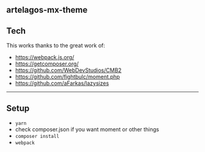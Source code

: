 artelagos-mx-theme
---

## Tech

This works thanks to the great work of:

- https://webpack.js.org/
- https://getcomposer.org/
- https://github.com/WebDevStudios/CMB2
- https://github.com/fightbulc/moment.php
- https://github.com/aFarkas/lazysizes

---

## Setup

- `yarn`
- check composer.json if you want moment or other things
- `composer install`
- `webpack`
